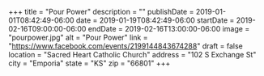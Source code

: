 +++
title = "Pour Power"
description = ""
publishDate = 2019-01-01T08:42:49-06:00
date = 2019-01-19T08:42:49-06:00
startDate = 2019-02-16T09:00:00-06:00
endDate = 2019-02-16T13:00:00-06:00
image = "pourpower.jpg"
alt = "Pour Power"
link = "https://www.facebook.com/events/2199144843674288"
draft = false
location = "Sacred Heart Catholic Church"
address = "102 S Exchange St"
city = "Emporia"
state = "KS"
zip = "66801"
+++
